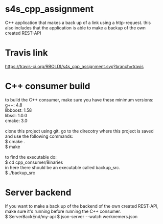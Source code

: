 # s4s_cpp_assignment
C++ application that makes a back up of a link using a http-request. this also includes that the application is able to make a backup of the own created REST-API

# Travis link
https://travis-ci.org/RBOLDI/s4s_cpp_assignment.svg?branch=travis

# C++ consumer build
to build the C++ consumer, make sure you have these minimum versions: <br/>
    g++: 4.8 <br/>
    libboost: 1.58 <br/>
    libssl: 1.0.0 <br/>
    cmake: 3.0 <br/>
<br/> 
clone this project using git. go to the direcotry where this project is saved and use the following commands:
<br/>
$ cmake . <br/>
$ make  <br/>
<br/>
to find the executable do: <br/>
$ cd cpp_consumer/Binaries <br/>
in here there should be an executable called backup_src. <br/>
$ ./backup_src

# Server backend 
If you want to make a back up of the backend of the own created REST-API, make sure it's running before running the C++ consumer. <br/>
$ ServerBackEnd/my-api
$ json-server --watch werknemers.json
